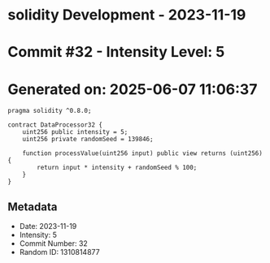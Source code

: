 ﻿# solidity Development - 2023-11-19
# Commit #32 - Intensity Level: 5
# Generated on: 2025-06-07 11:06:37
```solidity
pragma solidity ^0.8.0;

contract DataProcessor32 {
    uint256 public intensity = 5;
    uint256 private randomSeed = 139846;

    function processValue(uint256 input) public view returns (uint256) {
        return input * intensity + randomSeed % 100;
    }
}
```
## Metadata
- Date: 2023-11-19
- Intensity: 5
- Commit Number: 32
- Random ID: 1310814877
